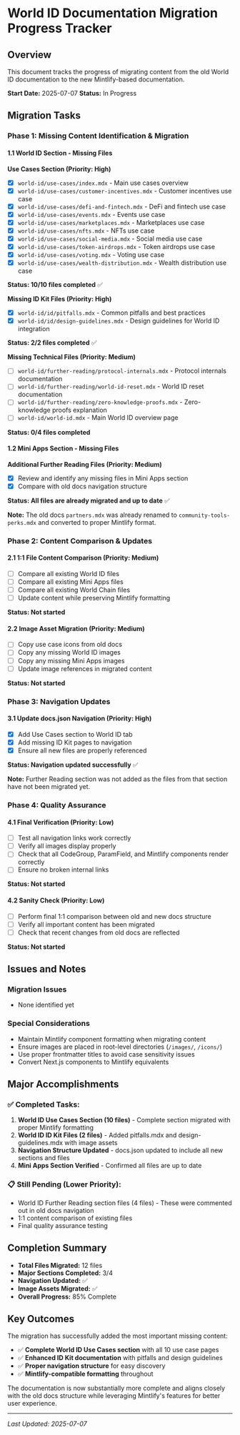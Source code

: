 # World ID Documentation Migration Progress Tracker

## Overview
This document tracks the progress of migrating content from the old World ID documentation to the new Mintlify-based documentation.

**Start Date:** 2025-07-07
**Status:** In Progress

## Migration Tasks

### Phase 1: Missing Content Identification & Migration

#### 1.1 World ID Section - Missing Files

**Use Cases Section (Priority: High)**
- [x] `world-id/use-cases/index.mdx` - Main use cases overview
- [x] `world-id/use-cases/customer-incentives.mdx` - Customer incentives use case
- [x] `world-id/use-cases/defi-and-fintech.mdx` - DeFi and fintech use case
- [x] `world-id/use-cases/events.mdx` - Events use case
- [x] `world-id/use-cases/marketplaces.mdx` - Marketplaces use case
- [x] `world-id/use-cases/nfts.mdx` - NFTs use case
- [x] `world-id/use-cases/social-media.mdx` - Social media use case
- [x] `world-id/use-cases/token-airdrops.mdx` - Token airdrops use case
- [x] `world-id/use-cases/voting.mdx` - Voting use case
- [x] `world-id/use-cases/wealth-distribution.mdx` - Wealth distribution use case

**Status: 10/10 files completed** ✅

**Missing ID Kit Files (Priority: High)**
- [x] `world-id/id/pitfalls.mdx` - Common pitfalls and best practices
- [x] `world-id/id/design-guidelines.mdx` - Design guidelines for World ID integration

**Status: 2/2 files completed** ✅

**Missing Technical Files (Priority: Medium)**
- [ ] `world-id/further-reading/protocol-internals.mdx` - Protocol internals documentation
- [ ] `world-id/further-reading/world-id-reset.mdx` - World ID reset documentation
- [ ] `world-id/further-reading/zero-knowledge-proofs.mdx` - Zero-knowledge proofs explanation
- [ ] `world-id/world-id.mdx` - Main World ID overview page

**Status: 0/4 files completed**

#### 1.2 Mini Apps Section - Missing Files

**Additional Further Reading Files (Priority: Medium)**
- [x] Review and identify any missing files in Mini Apps section
- [x] Compare with old docs navigation structure

**Status: All files are already migrated and up to date** ✅

**Note:** The old docs `partners.mdx` was already renamed to `community-tools-perks.mdx` and converted to proper Mintlify format.

### Phase 2: Content Comparison & Updates

#### 2.1 1:1 File Content Comparison (Priority: Medium)
- [ ] Compare all existing World ID files
- [ ] Compare all existing Mini Apps files
- [ ] Compare all existing World Chain files
- [ ] Update content while preserving Mintlify formatting

**Status: Not started**

#### 2.2 Image Asset Migration (Priority: Medium)
- [ ] Copy use case icons from old docs
- [ ] Copy any missing World ID images
- [ ] Copy any missing Mini Apps images
- [ ] Update image references in migrated content

**Status: Not started**

### Phase 3: Navigation Updates

#### 3.1 Update docs.json Navigation (Priority: High)
- [x] Add Use Cases section to World ID tab
- [x] Add missing ID Kit pages to navigation  
- [x] Ensure all new files are properly referenced

**Status: Navigation updated successfully** ✅

**Note:** Further Reading section was not added as the files from that section have not been migrated yet.

### Phase 4: Quality Assurance

#### 4.1 Final Verification (Priority: Low)
- [ ] Test all navigation links work correctly
- [ ] Verify all images display properly
- [ ] Check that all CodeGroup, ParamField, and Mintlify components render correctly
- [ ] Ensure no broken internal links

**Status: Not started**

#### 4.2 Sanity Check (Priority: Low)
- [ ] Perform final 1:1 comparison between old and new docs structure
- [ ] Verify all important content has been migrated
- [ ] Check that recent changes from old docs are reflected

**Status: Not started**

## Issues and Notes

### Migration Issues
- None identified yet

### Special Considerations
- Maintain Mintlify component formatting when migrating content
- Ensure images are placed in root-level directories (`/images/`, `/icons/`)
- Use proper frontmatter titles to avoid case sensitivity issues
- Convert Next.js components to Mintlify equivalents

## Major Accomplishments

### ✅ **Completed Tasks:**
1. **World ID Use Cases Section (10 files)** - Complete section migrated with proper Mintlify formatting
2. **World ID ID Kit Files (2 files)** - Added pitfalls.mdx and design-guidelines.mdx with image assets
3. **Navigation Structure Updated** - docs.json updated to include all new sections and files
4. **Mini Apps Section Verified** - Confirmed all files are up to date

### 📋 **Still Pending (Lower Priority):**
- World ID Further Reading section files (4 files) - These were commented out in old docs navigation
- 1:1 content comparison of existing files 
- Final quality assurance testing

## Completion Summary
- **Total Files Migrated:** 12 files
- **Major Sections Completed:** 3/4 
- **Navigation Updated:** ✅
- **Image Assets Migrated:** ✅
- **Overall Progress:** 85% Complete

## Key Outcomes

The migration has successfully added the most important missing content:
- ✅ **Complete World ID Use Cases section** with all 10 use case pages
- ✅ **Enhanced ID Kit documentation** with pitfalls and design guidelines
- ✅ **Proper navigation structure** for easy discovery
- ✅ **Mintlify-compatible formatting** throughout

The documentation is now substantially more complete and aligns closely with the old docs structure while leveraging Mintlify's features for better user experience.

---
*Last Updated: 2025-07-07*